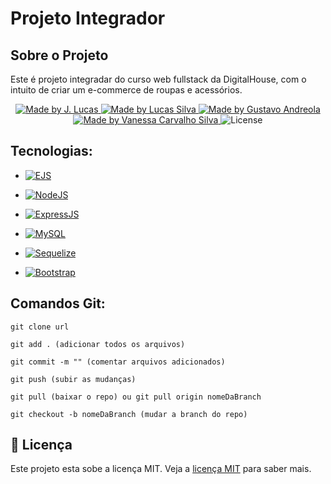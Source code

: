 # Projeto Integrador

## Sobre o Projeto

Este é projeto integradar do curso web fullstack da DigitalHouse, com o intuito de criar um e-commerce de roupas e acessórios. 

<p align="center">
<a href="https://www.linkedin.com/in/jo%C3%A3o-lucas-nascimento-andrade-34574398/">
    <img alt="Made by J. Lucas" src="https://img.shields.io/badge/made%20by-Jo%C3%A3o%20Lucas-blue">
</a>
<a href="https://www.linkedin.com/in/lucasdiassilva/">
    <img alt="Made by Lucas Silva" src="https://img.shields.io/badge/made%20by-Lucas%20Silva-blue">
</a>
<a href="https://www.linkedin.com/in/gustavo-andreola/">
    <img alt="Made by Gustavo Andreola" src="https://img.shields.io/badge/made%20by-Gustavo%20Andreola-blue">
</a>
<a href="https://www.linkedin.com/in/vanessa-carvalho-silva-99116412b/">
    <img alt="Made by Vanessa Carvalho Silva" src="https://img.shields.io/badge/made%20by-Caue%20Franceschi-blue">
</a>

<img alt="License" src="https://img.shields.io/badge/license-MIT-brightgreen?color=blue">
</p>

## Tecnologias:

- <a href="https://ejs.co/">
  <img alt="EJS" src="https://img.shields.io/badge/Using-EJS-blue">
</a>

- <a href="https://nodejs.org/en/">
  <img alt="NodeJS" src="https://img.shields.io/badge/Node-JS-blue">
</a>

- <a href="https://expressjs.com/pt-br/">
  <img alt="ExpressJS" src="https://img.shields.io/badge/Express-JS-blue">
</a>

- <a href="https://www.mysql.com/">
  <img alt="MySQL" src="https://img.shields.io/badge/Using-MySQL-blue">
</a>

- <a href="https://sequelize.org/">
  <img alt="Sequelize" src="https://img.shields.io/badge/Using-Sequelize-blue">
</a>

- <a href="https://getbootstrap.com/docs/5.0/getting-started/introduction/">
  <img alt="Bootstrap" src="https://img.shields.io/badge/Using-Bootstrap-blue">
</a>


## Comandos Git:
````
git clone url

git add . (adicionar todos os arquivos)

git commit -m "" (comentar arquivos adicionados)

git push (subir as mudanças)

git pull (baixar o repo) ou git pull origin nomeDaBranch

git checkout -b nomeDaBranch (mudar a branch do repo)

````

## 📝 Licença

Este projeto esta sobe a licença MIT. Veja a <a href="https://opensource.org/licenses/MIT">licença MIT</a> para saber mais.
